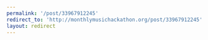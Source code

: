 ```yaml
---
permalink: '/post/33967912245'
redirect_to: 'http://monthlymusichackathon.org/post/33967912245'
layout: redirect
---
```

